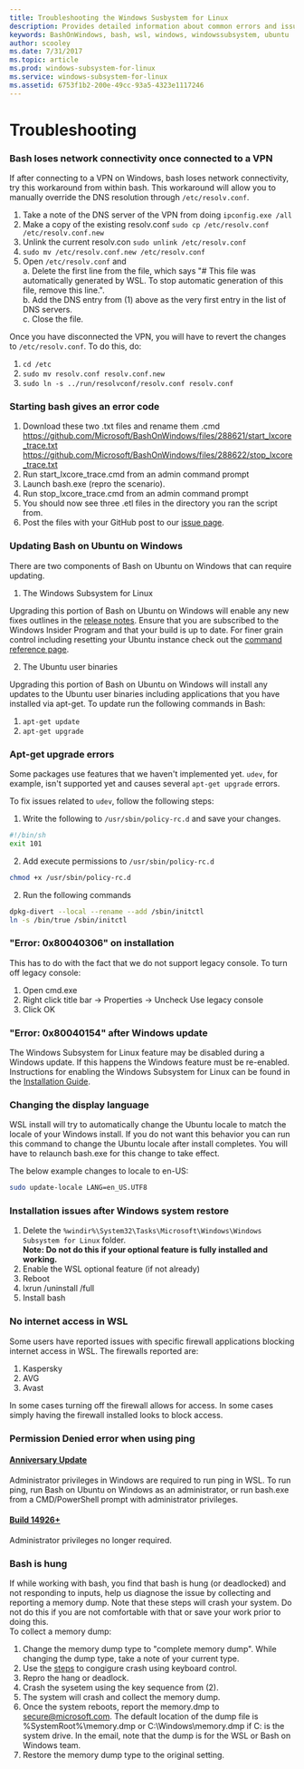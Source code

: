 ```yaml
---
title: Troubleshooting the Windows Susbystem for Linux
description: Provides detailed information about common errors and issues people run into while running Linux on the Windows Susbystem for Linux. 
keywords: BashOnWindows, bash, wsl, windows, windowssubsystem, ubuntu
author: scooley
ms.date: 7/31/2017
ms.topic: article
ms.prod: windows-subsystem-for-linux
ms.service: windows-subsystem-for-linux
ms.assetid: 6753f1b2-200e-49cc-93a5-4323e1117246
---
```


# Troubleshooting

### Bash loses network connectivity once connected to a VPN

If after connecting to a VPN on Windows, bash loses network connectivity, try this workaround from within bash. This workaround will allow you to manually override the DNS resolution through `/etc/resolv.conf`.

1. Take a note of the DNS server of the VPN from doing `ipconfig.exe /all`
2. Make a copy of the existing resolv.conf
   `sudo cp /etc/resolv.conf /etc/resolv.conf.new`
3. Unlink the current resolv.con
   `sudo unlink /etc/resolv.conf`
4. `sudo mv /etc/resolv.conf.new /etc/resolv.conf`
5. Open `/etc/resolv.conf` and <br/>
   a. Delete the first line from the file, which says "\# This file was automatically generated by WSL. To stop automatic generation of this file, remove this line.". <br/>
   b. Add the DNS entry from (1) above as the very first entry in the list of DNS servers. <br/>
   c. Close the file. <br/>

Once you have disconnected the VPN, you will have to revert the changes to `/etc/resolv.conf`. To do this, do:
1. `cd /etc`
2. `sudo mv resolv.conf resolv.conf.new`
3. `sudo ln -s ../run/resolvconf/resolv.conf resolv.conf`

### Starting bash gives an error code
1. Download these two .txt files and rename them .cmd
  https://github.com/Microsoft/BashOnWindows/files/288621/start_lxcore_trace.txt <br/>
  https://github.com/Microsoft/BashOnWindows/files/288622/stop_lxcore_trace.txt
2. Run start_lxcore_trace.cmd from an admin command prompt
3. Launch bash.exe (repro the scenario).
4. Run stop_lxcore_trace.cmd from an admin command prompt
6. You should now see three .etl files in the directory you ran the script from.
7. Post the files with your GitHub post to our [issue page](https://github.com/Microsoft/BashOnWindows/issues). 

### Updating Bash on Ubuntu on Windows

There are two components of Bash on Ubuntu on Windows that can require updating. 

1. The Windows Subsystem for Linux
  
  Upgrading this portion of Bash on Ubuntu on Windows will enable any new fixes outlines in the [release notes](https://msdn.microsoft.com/en-us/commandline/wsl/release_notes). Ensure that you are subscribed to the Windows Insider Program and that your build is up to date. For finer grain control including resetting your Ubuntu instance check out the [command reference page](https://msdn.microsoft.com/en-us/commandline/wsl/reference).

2. The Ubuntu user binaries 

  Upgrading this portion of Bash on Ubuntu on Windows will install any updates to the Ubuntu user binaries including applications that you have installed via apt-get. To update run the following commands in Bash:
  
  1. `apt-get update`
  2. `apt-get upgrade`
  
### Apt-get upgrade errors
Some packages use features that we haven't implemented yet. `udev`, for example, isn't supported yet and causes several `apt-get upgrade` errors.

To fix issues related to `udev`, follow the following steps:

1. Write the following to `/usr/sbin/policy-rc.d` and save your changes.
  
  ``` BASH
  #!/bin/sh
  exit 101
  ```
  
2. Add execute permissions to `/usr/sbin/policy-rc.d`
  ``` BASH
  chmod +x /usr/sbin/policy-rc.d
  ```
  
2. Run the following commands
  ``` BASH
  dpkg-divert --local --rename --add /sbin/initctl
  ln -s /bin/true /sbin/initctl
  ```
  
### "Error: 0x80040306" on installation
This has to do with the fact that we do not support legacy console.
To turn off legacy console:

1. Open cmd.exe
1. Right click title bar -> Properties -> Uncheck Use legacy console
1. Click OK

### "Error: 0x80040154" after Windows update
The Windows Subsystem for Linux feature may be disabled during a Windows update. If this happens the Windows feature must be re-enabled. Instructions for enabling the Windows Subsystem for Linux can be found in the [Installation Guide](https://msdn.microsoft.com/en-us/commandline/wsl/install_guide#enable-the-windows-subsystem-for-linux-feature-guihttps://msdn.microsoft.com/en-us/commandline/wsl/install_guide#enable-the-windows-subsystem-for-linux-feature-gui).

### Changing the display language
WSL install will try to automatically change the Ubuntu locale to match the locale of your Windows install.  If you do not want this behavior you can run this command to change the Ubuntu locale after install completes.  You will have to relaunch bash.exe for this change to take effect.

The below example changes to locale to en-US:
``` BASH
sudo update-locale LANG=en_US.UTF8
```

### Installation issues after Windows system restore
1.	Delete the `%windir%\System32\Tasks\Microsoft\Windows\Windows Subsystem for Linux` folder. <br/>
  **Note: Do not do this if your optional feature is fully installed and working.**
2.	Enable the WSL optional feature (if not already)
3.	Reboot
4.	lxrun /uninstall /full
5.	Install bash

### No internet access in WSL
Some users have reported issues with specific firewall applications blocking internet access in WSL.  The firewalls reported are:

1. Kaspersky
1. AVG
1. Avast

In some cases turning off the firewall allows for access.  In some cases simply having the firewall installed looks to block access.

### Permission Denied error when using ping
#### [Anniversary Update](https://msdn.microsoft.com/en-us/commandline/wsl/release_notes#build-14388-to-windows-10-anniversary-update) 

Administrator privileges in Windows are required to run ping in WSL.  To run ping, run Bash on Ubuntu on Windows as an administrator, or run bash.exe from a CMD/PowerShell prompt with administrator privileges.

#### [Build 14926+](https://msdn.microsoft.com/en-us/commandline/wsl/release_notes#build-14926)
  Administrator privileges no longer required.

### Bash is hung
If while working with bash, you find that bash is hung (or deadlocked) and not responding to inputs, help us diagnose the issue by collecting and reporting a memory dump. Note that these steps will crash your system. Do not do this if you are not comfortable with that or save your work prior to doing this.  <br/>
To collect a memory dump:
1. Change the memory dump type to "complete memory dump". While changing the dump type, take a note of your current type.
2. Use the [steps](https://blogs.technet.microsoft.com/askpfeplat/2015/04/05/how-to-force-a-diagnostic-memory-dump-when-a-computer-hangs/) to congigure crash using keyboard control.
3. Repro the hang or deadlock.
4. Crash the sysetem using the key sequence from (2).
5. The system will crash and collect the memory dump.
6. Once the system reboots, report the memory.dmp to secure@microsoft.com. The default location of the dump file is %SystemRoot%\memory.dmp or C:\Windows\memory.dmp if C: is the system drive. In the email, note that the dump is for the WSL or Bash on Windows team.
7. Restore the memory dump type to the original setting.